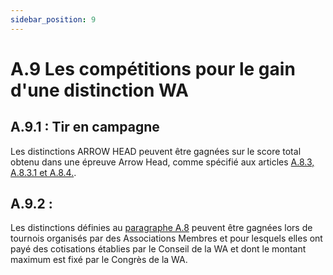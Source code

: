 ```yaml
---
sidebar_position: 9
---
```


# A.9 Les compétitions pour le gain d'une distinction WA

## A.9.1 : Tir en campagne 

Les distinctions ARROW HEAD peuvent être gagnées sur le score total obtenu dans une épreuve Arrow Head, comme spécifié aux articles [A.8.3, A.8.3.1 et A.8.4.](/reglements/II/A/8/).

## A.9.2 : 

Les distinctions définies au [paragraphe A.8](/reglements/II/A/8/) peuvent être gagnées lors de tournois organisés par des Associations Membres et pour lesquels elles ont payé des cotisations établies par le Conseil de la WA et dont le montant maximum est fixé par le Congrès de la WA.
